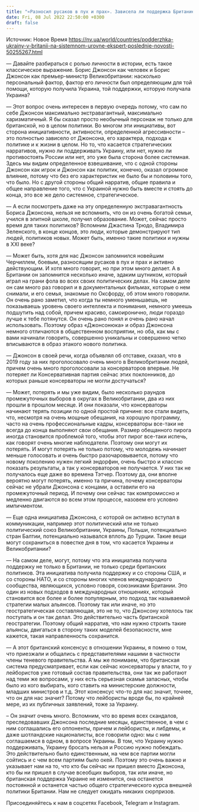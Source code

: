 ```yaml
---
title: "«Разносил русаков в пух и прах». Зависела ли поддержка Британией Украины в войне против РФ только от персоны Джонсона — эксперт"
date: Fri, 08 Jul 2022 22:50:00 +0300
draft: false
---
```

Источник: Новое Время https://nv.ua/world/countries/podderzhka-ukrainy-v-britanii-na-sistemnom-urovne-ekspert-poslednie-novosti-50255267.html


— Давайте разбираться с ролью личности в истории, есть такое классическое выражение. Борис Джонсон как человек и Борис Джонсон как премьер-министр Великобритании: насколько персональный фактор, фактор его личности был определяющим для той помощи, которую получила Украина, той поддержки, которую получала Украина?

— Этот вопрос очень интересен в первую очередь потому, что сам по себе Джонсон максимально экстравагантный, максимально харизматичный. Я бы сказал просто необычный персонаж не только для британской, но в целом политики. Во многом эти инициативы, вот сторона инициативности, активности, определенной агрессивности – это полностью зависело от Джонсона, его характера, подхода к политике и к жизни в целом. Но то, что касается стратегических нарративов, нужно ли поддерживать Украину, или нет, нужно ли противостоять России или нет, это уже была сторона более системная. Здесь мы видим определенное взвешивание, что с одной стороны Джонсон как игрок и Джонсон как политик, конечно, оказал огромное влияние, потому что без его характеристик не было бы и половины того, что было. Но с другой стороны общий нарратив, общие правила и общее направление того, что с Украиной нужно быть вместе и стоять до конца, это все же дело системное, стратегическое.

— А если посмотреть даже на эту определенную экстравагантность Бориса Джонсона, нельзя не вспомнить, что он из очень богатой семьи, учился в элитной школе, получил образование. Может, сейчас просто время для таких политиков? Вспомним Джастина Трюдо, Владимира Зеленского, в конце концов, это люди, которые демонстрируют тип людей, политиков новых. Может быть, именно такие политики и нужны в XXI веке?

— Может быть, хотя для нас Джонсон запомнился новейшим Черчиллем, боевым, разносящим русаков в пух и прах и активно действующим. И хотя много говорит, но при этом много делает. А в Британии он запомнится несколько иначе, эдаким шутником, который играл на грани фола во всех своих политических делах. На самом деле он сам много раз говорил и в документальных фильмах, которые о нем снимали, и его семья, знакомые по Оксфорду, об этом много говорили. Он очень рано заметил, что когда ты немного уменьшаешь, не показываешь уровень своего интеллекта и понимания, немного умеешь подшутить над собой, причем красиво, самоиронично, люди гораздо лучше к тебе потянутся. Он очень рано понял и очень рано начал использовать. Поэтому образ «Джонсонюка» и образ Джонсона немного отличаются в общественном восприятии, но оба, как мы с вами начинали говорить, совершенно уникальны и совершенно четко вписываются в образ этакого нового политика.

— Джонсон в своей речи, когда объявлял об отставке, сказал, что в 2019 году за них проголосовало очень много в Великобритании людей, причем очень много проголосовали за консерваторов впервые. Не потеряет ли Консервативная партия сейчас этих поклонников, до которых раньше консерваторы не могли достучаться?

— Может, потерять и мы уже видим, было несколько раундов промежуточных выборов в округах в Великобритании, два из них прошли в прошлом месяце. И они показали, что консерваторы начинают терять позиции по одной простой причине: все стали видеть, что, несмотря на очень мощные обещания, на хорошую программу, часто на очень профессиональные кадры, консерваторы все-таки не всегда до конца выполняют свои обещания. Размер обещанного пирога иногда становится проблемой того, чтобы этот пирог все-таки испечь, как говорят очень многие наблюдатели. Поэтому они могут их потерять. И могут потерять не только потому, что молодежь начинает меньше голосовать и очень быстро разочаровывается, потому что новому поколению нужен легкий эндорфин, очень быстро и классно показать результаты, а так у консерваторов не получается. У них так не получалось еще даже во времена Тэтчер. Поэтому да, они вполне вероятно могут потерять, именно та причина, почему консерваторы сейчас не убрали Джонсона с концами, а оставили его на промежуточный период. И почему они сейчас так компромиссно и медленно двигаются во всем этом процессе, назовем его условно импичментом.

— Еще одна инициатива Джонсона, с которой он активно вступал в коммуникации, например этот политический или не только политический союз Великобритании, Украины, Польши, потенциально стран Балтии, потенциально назывался вплоть до Турции. Такие вещи могут сохраниться в повестке дня в том, что касается Украины и Великобритании?

— На самом деле, могут, потому что эта инициатива получила поддержку не только в Британии, не только среди британских политиков. Эта инициатива получила поддержку и со стороны США, и со стороны НАТО, и со стороны многих членов международного сообщества, являющихся, условно говоря, союзниками Британии. Это один из новых подходов в международных отношениях, который становится все более и более популярным, это подход так называемой стратегии малых альянсов. Поэтому так или иначе, но это геостратегическая составляющая, это не то, что Джонсону хотелось так поступать и он так делал. Это действительно часть британской геостратегии. Поэтому общий нарратив, что нам нужно строить такие альянсы, двигаться в сторону таких моделей безопасности, мне кажется, такая направленность сохранится.

— А этот британский консенсус в отношении Украины, я помню о том, что приезжали и общались с представителями нашими в частности члены теневого правительства. А мы же понимаем, что британская система предусматривает, если как сейчас консерваторы у власти, то у лейбористов уже готовый состав правительства, они так же работают над теми же вопросами, у них есть серьезная скамья запасных, чтобы было из кого выбирать, кого ставить на министерские должности, младших министров и т.д. Этот консенсус что-то для нас значит, точнее, что он для нас значит? Потому что лейбористы вроде бы, по крайней мере, из их публичных заявлений, тоже за Украину.

– Он значит очень много. Вспомним, что во время всех скандалов, преследовавших Джонсона последние месяцы, единственное, в чем с ним соглашались его оппоненты, причем и лейбористы, и либдемы, и даже шотландские националисты, все говорили одно: мы с ним соглашаемся в одном, в вопросе Украины. В том, что Украину нужно поддерживать, Украину бросать нельзя и Россию нужно побеждать. Это действительно было единственным, на чем все партии могли сойтись и с чем всем партиям было окей. Поэтому это очень важно и указывает нам на то, что кто бы сейчас ни пришел вместо Джонсона, кто бы ни пришел в случае всеобщих выборов, так или иначе, но британская поддержка Украине не изменится, она останется постоянной и останется частью общего стратегического курса внешней политики Британии. Нам не следует ожидать никаких сюрпризов.

Присоединяйтесь к нам в соцсетях Facebook, Telegram и Instagram.
